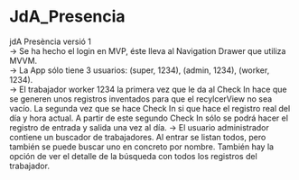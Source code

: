 # JdA_Presencia

jdA Presència versió 1\
-> Se ha hecho el login en MVP, éste lleva al Navigation Drawer que utiliza MVVM.\
-> La App sólo tiene 3 usuarios: (super, 1234), (admin, 1234), (worker, 1234).\
-> El trabajador worker 1234 la primera vez que le da al Check In hace que se generen unos registros inventados para que el recylcerView no sea vacío. La segunda vez que se hace Check In si que hace el registro real del día y hora actual. A partir de este segundo Check In sólo se podrá hacer el registro de entrada y salida una vez al día.
-> El usuario administrador contiene un buscador de trabajadores. Al entrar se listan todos, pero también se puede buscar uno en concreto por nombre. También hay la opción de ver el detalle de la búsqueda con todos los registros del trabajador.
